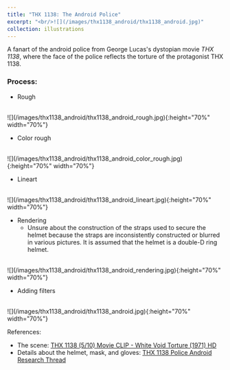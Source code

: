 ```yaml
---
title: "THX 1138: The Android Police"
excerpt: "<br/>![](/images/thx1138_android/thx1138_android.jpg)"
collection: illustrations
---
```

A fanart of the android police from George Lucas's dystopian movie *THX 1138*, where the face of the police reflects the torture of the protagonist THX 1138.

### Process: 

* Rough
<br>
![](/images/thx1138_android/thx1138_android_rough.jpg){:height="70%" width="70%"}


* Color rough
<br>
    ![](/images/thx1138_android/thx1138_android_color_rough.jpg){:height="70%" width="70%"}

* Lineart
<br>
![](/images/thx1138_android/thx1138_android_lineart.jpg){:height="70%" width="70%"}

* Rendering
    - Unsure about the construction of the straps used to secure the helmet because the straps are inconsistently constructed or blurred in various pictures. It is assumed that the helmet is a double-D ring helmet.
<br>
![](/images/thx1138_android/thx1138_android_rendering.jpg){:height="70%" width="70%"}

* Adding filters
<br>
![](/images/thx1138_android/thx1138_android.jpg){:height="70%" width="70%"}

References:
- The scene: [THX 1138 (5/10) Movie CLIP - White Void Torture (1971) HD](https://www.youtube.com/watch?v=nkQAhpLBok8)
- Details about the helmet, mask, and gloves: [THX 1138 Police Android Research Thread](https://www.therpf.com/forums/threads/thx-1138-police-android-research-thread.348723/)